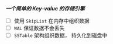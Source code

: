 ***一个简单的 Key-value 的存储引擎***

- [ ] 使用 `SkipList` 在内存中组织数据
- [ ] `WAL` 保证数据不会丢失
- [ ] `SSTable` 架构组织数据， 持久化到磁盘中